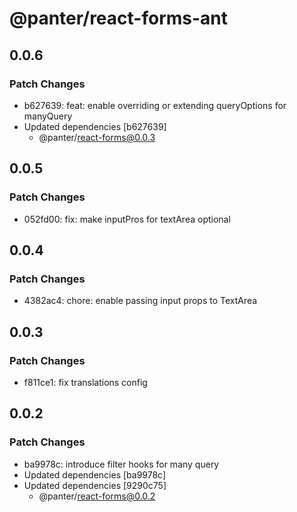 # @panter/react-forms-ant

## 0.0.6

### Patch Changes

- b627639: feat: enable overriding or extending queryOptions for manyQuery
- Updated dependencies [b627639]
  - @panter/react-forms@0.0.3

## 0.0.5

### Patch Changes

- 052fd00: fix: make inputPros for textArea optional

## 0.0.4

### Patch Changes

- 4382ac4: chore: enable passing input props to TextArea

## 0.0.3

### Patch Changes

- f811ce1: fix translations config

## 0.0.2

### Patch Changes

- ba9978c: introduce filter hooks for many query
- Updated dependencies [ba9978c]
- Updated dependencies [9290c75]
  - @panter/react-forms@0.0.2
